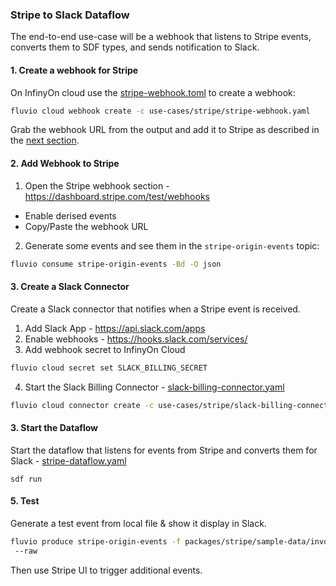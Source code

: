 ### Stripe to Slack Dataflow

The end-to-end use-case will be a webhook that listens to Stripe events, converts them to SDF types, and sends notification to Slack.


#### 1. Create a webhook for Stripe 

On InfinyOn cloud use the [stripe-webhook.toml](./stripe-webhook.yaml) to create a webhook:

  ```bash
  fluvio cloud webhook create -c use-cases/stripe/stripe-webhook.yaml
  ```

Grab the webhook URL from the output and add it to Stripe as described in the [next section](#2-add-webhook-to-stripe).


#### 2. Add Webhook to Stripe

1. Open the Stripe webhook section - https://dashboard.stripe.com/test/webhooks
  - Enable derised events
  - Copy/Paste the webhook URL


2. Generate some events and see them in the `stripe-origin-events` topic:

  ```bash 
  fluvio consume stripe-origin-events -Bd -O json
  ```

#### 3. Create a Slack Connector

Create a Slack connector that notifies when a Stripe event is received.

1. Add Slack App - https://api.slack.com/apps
2. Enable webhooks - https://hooks.slack.com/services/
3. Add webhook secret to InfinyOn Cloud

  ```bash
  fluvio cloud secret set SLACK_BILLING_SECRET
  ```

4. Start the Slack Billing Connector - [slack-billing-connector.yaml](./use-cases/stripe/slack-billing-connector.yaml)

  ```bash
  fluvio cloud connector create -c use-cases/stripe/slack-billing-connector.yaml
  ```

#### 3. Start the Dataflow

Start the dataflow that listens for events from Stripe and converts them for Slack - [stripe-dataflow.yaml](./use-cases/stripe/stripe-dataflow.yaml)

```
sdf run
```

#### 5. Test

Generate a test event from local file & show it display in Slack.

```bash
fluvio produce stripe-origin-events -f packages/stripe/sample-data/invoice-created.json
 --raw
```

Then use Stripe UI to trigger additional events.
